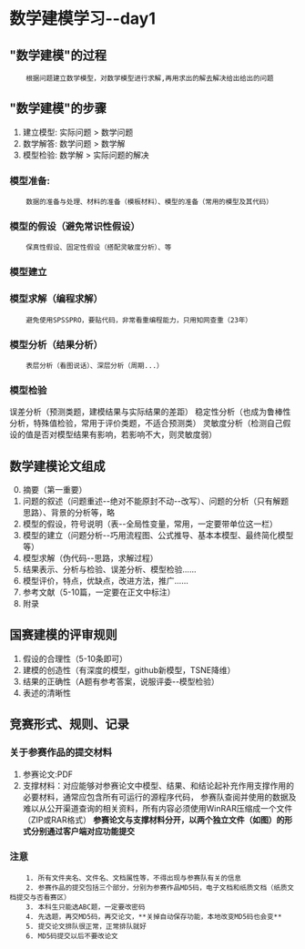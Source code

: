 # 数学建模学习--day1

## "数学建模"的过程 
        根据问题建立数学模型，对数学模型进行求解,再用求出的解去解决给出给出的问题

## "数学建模"的步骤
1. 建立模型: 实际问题 > 数学问题
2. 数学解答: 数学问题 > 数学解
3. 模型检验: 数学解 > 实际问题的解决
### 模型准备:
        数据的准备与处理、材料的准备（模板材料）、模型的准备（常用的模型及其代码）
### 模型的假设（避免常识性假设）
        保真性假设、固定性假设（搭配灵敏度分析）、等
### 模型建立
### 模型求解（编程求解）
        避免使用SPSSPRO，要贴代码，非常看重编程能力，只用知网查重（23年）
### 模型分析（结果分析）
        表层分析（看图说话）、深层分析（周期...）
### 模型检验
误差分析（预测类题，建模结果与实际结果的差距）
稳定性分析（也成为鲁棒性分析，特殊值检验，常用于评价类题，不适合预测类）
灵敏度分析（检测自己假设的值是否对模型结果有影响，若影响不大，则灵敏度弱）

## 数学建模论文组成
0. 摘要（第一重要）
1. 问题的叙述（问题重述--绝对不能原封不动--改写）、问题的分析（只有解题思路）、背景的分析等，略
2. 模型的假设，符号说明（表--全局性变量，常用，一定要带单位这一栏）
3. 模型的建立（问题分析--巧用流程图、公式推导、基本本模型、最终简化模型等）
4. 模型求解（伪代码--思路，求解过程）
5. 结果表示、分析与检验、误差分析、模型检验......
6. 模型评价，特点，优缺点，改进方法，推广......
7. 参考文献（5-10篇，一定要在正文中标注）
8. 附录

## 国赛建模的评审规则
1. 假设的合理性（5-10条即可）
2. 建模的创造性（有深度的模型，github新模型，TSNE降维）
3. 结果的正确性（A题有参考答案，说服评委--模型检验）
4. 表述的清晰性

## 竞赛形式、规则、记录

### 关于参赛作品的提交材料
1. 参赛论文:PDF
2. 支撑材料：对应能够对参赛论文中模型、结果、和结论起补充作用支撑作用的必要材料，通常应包含所有可运行的源程序代码，
           参赛队查阅并使用的数据及难以从公开渠道查询的相关资料，所有内容必须使用WinRAR压缩成一个文件（ZIP或RAR格式）
           **参赛论文与支撑材料分开，以两个独立文件（如图）的形式分别通过客户端对应功能提交**
### 注意  
        1. 所有文件夹名、文件名、文档属性等，不得出现与参赛队有关的信息
        2. 参赛作品的提交包括三个部分，分别为参赛作品MD5码，电子文档和纸质文档（纸质文档提交与否看赛区）
        3. 本科生只能选ABC题，一定要改密码
        4. 先选题，再交MD5码，再交论文，**关掉自动保存功能，本地改变MD5码也会变**
        5. 提交论文排队很正常，正常排队就好
        6. MD5码提交以后不要改论文
